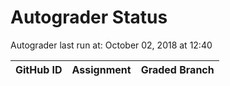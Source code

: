 # Autograder Status
Autograder last run at: October 02, 2018 at 12:40

| GitHub ID | Assignment | Graded Branch |
|-----------|------------|---------------|

